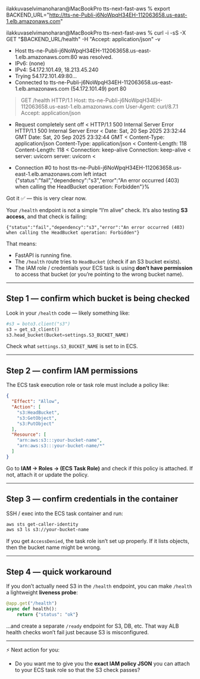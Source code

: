 
ilakkuvaselvimanoharan@MacBookPro tts-next-fast-aws % export BACKEND_URL="http://tts-ne-Publi-j6NoWpqH34EH-112063658.us-east-1.elb.amazonaws.com"

ilakkuvaselvimanoharan@MacBookPro tts-next-fast-aws % curl -i -sS -X GET "$BACKEND_URL/health" -H "Accept: application/json" -v

* Host tts-ne-Publi-j6NoWpqH34EH-112063658.us-east-1.elb.amazonaws.com:80 was resolved.
* IPv6: (none)
* IPv4: 54.172.101.49, 18.213.45.240
*   Trying 54.172.101.49:80...
* Connected to tts-ne-Publi-j6NoWpqH34EH-112063658.us-east-1.elb.amazonaws.com (54.172.101.49) port 80
> GET /health HTTP/1.1
> Host: tts-ne-Publi-j6NoWpqH34EH-112063658.us-east-1.elb.amazonaws.com
> User-Agent: curl/8.7.1
> Accept: application/json
> 
* Request completely sent off
< HTTP/1.1 500 Internal Server Error
HTTP/1.1 500 Internal Server Error
< Date: Sat, 20 Sep 2025 23:32:44 GMT
Date: Sat, 20 Sep 2025 23:32:44 GMT
< Content-Type: application/json
Content-Type: application/json
< Content-Length: 118
Content-Length: 118
< Connection: keep-alive
Connection: keep-alive
< server: uvicorn
server: uvicorn
< 

* Connection #0 to host tts-ne-Publi-j6NoWpqH34EH-112063658.us-east-1.elb.amazonaws.com left intact
{"status":"fail","dependency":"s3","error":"An error occurred (403) when calling the HeadBucket operation: Forbidden"}%     




Got it ✅ — this is very clear now.

Your `/health` endpoint is not a simple “I’m alive” check. It’s also testing **S3 access**, and that check is failing:

```
{"status":"fail","dependency":"s3","error":"An error occurred (403) when calling the HeadBucket operation: Forbidden"}
```

That means:

* FastAPI is running fine.
* The `/health` route tries to `HeadBucket` (check if an S3 bucket exists).
* The IAM role / credentials your ECS task is using **don’t have permission** to access that bucket (or you’re pointing to the wrong bucket name).

---

## Step 1 — confirm which bucket is being checked

Look in your `/health` code — likely something like:

```python
#s3 = boto3.client("s3")
s3 = get_s3_client()
s3.head_bucket(Bucket=settings.S3_BUCKET_NAME)
```

Check what `settings.S3_BUCKET_NAME` is set to in ECS.

---

## Step 2 — confirm IAM permissions

The ECS task execution role or task role must include a policy like:

```json
{
  "Effect": "Allow",
  "Action": [
    "s3:HeadBucket",
    "s3:GetObject",
    "s3:PutObject"
  ],
  "Resource": [
    "arn:aws:s3:::your-bucket-name",
    "arn:aws:s3:::your-bucket-name/*"
  ]
}
```

Go to **IAM → Roles → (ECS Task Role)** and check if this policy is attached.
If not, attach it or update the policy.

---

## Step 3 — confirm credentials in the container

SSH / exec into the ECS task container and run:

```bash
aws sts get-caller-identity
aws s3 ls s3://your-bucket-name
```

If you get `AccessDenied`, the task role isn’t set up properly. If it lists objects, then the bucket name might be wrong.

---

## Step 4 — quick workaround

If you don’t actually need S3 in the `/health` endpoint, you can make `/health` a lightweight **liveness probe**:

```python
@app.get("/health")
async def health():
    return {"status": "ok"}
```

…and create a separate `/ready` endpoint for S3, DB, etc. That way ALB health checks won’t fail just because S3 is misconfigured.

---

⚡ Next action for you:

* Do you want me to give you the **exact IAM policy JSON** you can attach to your ECS task role so that the S3 check passes?
